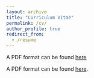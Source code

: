 ```yaml
---
layout: archive
title: "Curriculum Vitae"
permalink: /cv/
author_profile: true
redirect_from:
  - /resume
---
```


<p>A PDF format can be found <a style="text-decoration:underline;"><a href='https://github.com/TsingQAQ/TsingQAQ.github.io/blob/master/files/CV_Jixiang_Qing.pdf'; font color="blue">here</font></a></p>

A PDF format can be found [here](https://github.com/TsingQAQ/TsingQAQ.github.io/blob/master/files/CV_Jixiang_Qing.pdf). 
